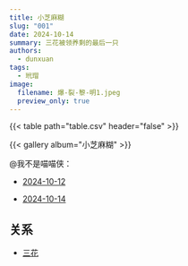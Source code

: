 ```yaml
---
title: 小芝麻糊
slug: "001"
date: 2024-10-14
summary: 三花被领养剩的最后一只
authors:
  - dunxuan
tags:
  - 玳瑁
image:
  filename: 爆-裂-黎-明1.jpeg
  preview_only: true
---
```


{{< table path="table.csv" header="false" >}}

{{< gallery album="小芝麻糊" >}}

@我不是喵喵侠：

- [2024-10-12](https://v.douyin.com/iBvUVAse/)

- [2024-10-14](https://v.douyin.com/iBvyFjmb/)

## 关系

- [三花](/004)
